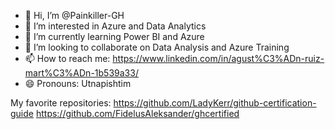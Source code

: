 - 👋 Hi, I’m @Painkiller-GH
- 👀 I’m interested in Azure and Data Analytics
- 🌱 I’m currently learning Power BI and Azure
- 💞️ I’m looking to collaborate on Data Analysis and Azure Training
- 📫 How to reach me: https://www.linkedin.com/in/agust%C3%ADn-ruiz-mart%C3%ADn-1b539a33/
- 😄 Pronouns: Utnapishtim

My favorite repositories:
https://github.com/LadyKerr/github-certification-guide
https://github.com/FidelusAleksander/ghcertified
<!---
Painkiller-GH/Painkiller-GH is a ✨ special ✨ repository because its `README.md` (this file) appears on your GitHub profile.
You can click the Preview link to take a look at your changes.
--->
